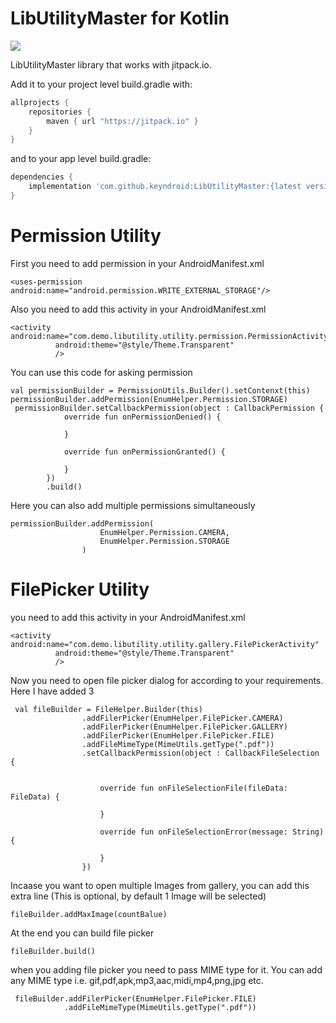 # LibUtilityMaster for Kotlin

[![](https://jitpack.io/v/keyndroid/LibUtilityMaster.svg)](https://jitpack.io/#keyndroid/LibUtilityMaster)


LibUtilityMaster library that works with jitpack.io.

Add it to your project level build.gradle with:
```gradle
allprojects {
    repositories {
        maven { url "https://jitpack.io" }
    }
}
```

and to your app level build.gradle:

```gradle
dependencies {
    implementation 'com.github.keyndroid:LibUtilityMaster:{latest version}'
}
```

# Permission Utility

First you need to add permission in your AndroidManifest.xml

```
<uses-permission android:name="android.permission.WRITE_EXTERNAL_STORAGE"/>
```

Also you need to add this activity in your AndroidManifest.xml

```
<activity android:name="com.demo.libutility.utility.permission.PermissionActivity"
          android:theme="@style/Theme.Transparent"
          />
```

You can use this code for asking permission

```
val permissionBuilder = PermissionUtils.Builder().setContenxt(this)
permissionBuilder.addPermission(EnumHelper.Permission.STORAGE)
 permissionBuilder.setCallbackPermission(object : CallbackPermission {
            override fun onPermissionDenied() {
               
            }

            override fun onPermissionGranted() {
               
            }
        })
        .build()
```

Here you can also add multiple permissions simultaneously

```
permissionBuilder.addPermission(
                    EnumHelper.Permission.CAMERA,
                    EnumHelper.Permission.STORAGE
                )
```


# FilePicker Utility

you need to add this activity in your AndroidManifest.xml

```
<activity android:name="com.demo.libutility.utility.gallery.FilePickerActivity"
          android:theme="@style/Theme.Transparent"
          />
```

Now you need to open file picker dialog for according to your requirements.
Here I have added 3 
```
 val fileBuilder = FileHelper.Builder(this)
                .addFilerPicker(EnumHelper.FilePicker.CAMERA)
                .addFilerPicker(EnumHelper.FilePicker.GALLERY)
                .addFilerPicker(EnumHelper.FilePicker.FILE)
                .addFileMimeType(MimeUtils.getType(".pdf"))
                .setCallbackPermission(object : CallbackFileSelection {


                    override fun onFileSelectionFile(fileData: FileData) {
                       
                    }

                    override fun onFileSelectionError(message: String) {

                    }
                })
```


Incaase you want to open multiple Images from gallery, you can add this extra line (This is optional, by default 1 Image will be selected)

```
fileBuilder.addMaxImage(countBalue)
```

At the end you can build file picker

```
fileBuilder.build()
```

when you adding file picker you need to pass MIME type for it. You can add any MIME type i.e.   gif,pdf,apk,mp3,aac,midi,mp4,png,jpg etc.

```
 fileBuilder.addFilerPicker(EnumHelper.FilePicker.FILE)
            .addFileMimeType(MimeUtils.getType(".pdf")) 
```






